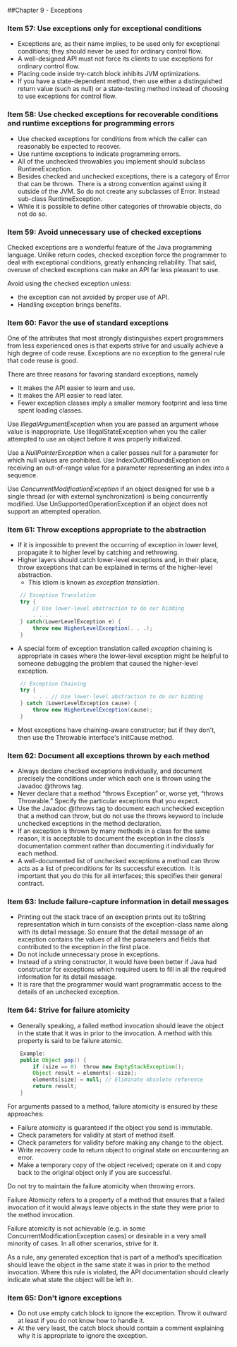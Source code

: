 ##Chapter 9 - Exceptions

### Item 57: Use exceptions only for exceptional conditions

* Exceptions are, as their name implies, to be used only for exceptional conditions; they should never be used for ordinary control flow.
* A well-designed API must not force its clients to use exceptions for ordinary control flow.
* Placing code inside try-catch block inhibits JVM optimizations.
* If you have a state-dependent method, then use either a distinguished return value (such as null) or a state-testing method instead of choosing to use exceptions for control flow.

### Item 58: Use checked exceptions for recoverable conditions and runtime exceptions for programming errors

* Use checked exceptions for conditions from which the caller can reasonably be expected to recover.
* Use runtime exceptions to indicate programming errors.
* All of the unchecked throwables you implement should subclass RuntimeException.
* Besides checked and unchecked exceptions, there is a category of Error that can be thrown.  There is a strong convention against using it outside of the JVM. So do not create any subclasses of Error. Instead sub-class RuntimeException.
* While it is possible to define other categories of throwable objects, do not do so.

### Item 59: Avoid unnecessary use of checked exceptions

Checked exceptions are a wonderful feature of the Java programming language. Unlike return codes, checked exception force the programmer to deal with exceptional conditions, greatly enhancing reliability. That said, overuse of checked exceptions can make an API far less pleasant to use.

Avoid using the checked exception unless:

* the exception can not avoided by proper use of API.
* Handling exception brings benefits.


### Item 60: Favor the use of standard exceptions

One of the attributes that most strongly distinguishes expert programmers from less experienced ones is that experts strive for and usually achieve a high degree of code reuse. Exceptions are no exception to the general rule that code reuse is good.

There are three reasons for favoring standard exceptions, namely

* It makes the API easier to learn and use.
* It makes the API easier to read later.
* Fewer exception classes imply a smaller memory footprint and less time spent loading classes.

Use *IllegalArgumentException* when you are passed an argument whose value is inappropriate. Use IllegalStateException when you the caller attempted to use an object before it was properly initialized.

Use a *NullPointerException* when a caller passes null for a parameter for which null values are prohibited. Use IndexOutOfBoundsException on receiving an out-of-range value for a parameter representing an index into a sequence.

Use *ConcurrentModificationException* if an object designed for use b a single thread (or with external synchronization) is being concurrently modified. Use UnSupportedOperationException if an object does not support an attempted operation.


### Item 61: Throw exceptions appropriate to the abstraction

* If it is impossible to prevent the occurring of exception in lower level, propagate it to higher level by catching and rethrowing.
* Higher layers should catch lower-level exceptions and, in their place, throw exceptions that can be explained in terms of the higher-level abstraction. 
    * This idiom is known as *exception translation*.

```java
	// Exception Translation
    try {
        // Use lower-level abstraction to do our bidding
        . . .
    } catch(LowerLevelException e) {
        throw new HigherLevelException(. . .);
    }
```
* A special form of exception translation called *exception* chaining is appropriate in cases where the lower-level exception might be helpful to someone debugging the problem that caused the higher-level exception.
```java
	// Exception Chaining
    try {
        . . . // Use lower-level abstraction to do our bidding
    } catch (LowerLevelException cause) {   
        throw new HigherLevelException(cause);
    }
```
* Most exceptions have chaining-aware constructor; but if they don't, then use the Throwable interface's initCause method.


### Item 62: Document all exceptions thrown by each method

* Always declare checked exceptions individually, and document precisely the conditions under which each one is thrown using the Javadoc @throws tag.
* Never declare that a method “throws Exception” or, worse yet, “throws Throwable.” Specify the particular exceptions that you expect.
* Use the Javadoc @throws tag to document each unchecked exception that a method can throw, but do not use the throws keyword to include unchecked exceptions in the method declaration.
* If an exception is thrown by many methods in a class for the same reason, it is acceptable to document the exception in the class’s documentation comment rather than documenting it individually for each method.
* A well-documented list of unchecked exceptions a method can throw acts as a list of preconditions for its successful execution.  It is important that you do this for all interfaces; this specifies their general contract.

### Item 63: Include failure-capture information in detail messages

* Printing out the stack trace of an exception prints out its toString representation which in turn consists of the exception-class name along with its detail message. So ensure that the detail message of an exception contains the values of all the parameters and fields that contributed to the exception in the first place.
* Do not include unnecessary prose in exceptions.
* Instead of a string constructor, it would have been better if Java had constructor for exceptions which required users to fill in all the required information for its detail message.
* It is rare that the programmer would want programmatic access to the details of an unchecked exception.

### Item 64: Strive for failure atomicity

* Generally speaking, a failed method invocation should leave the object in the state that it was in prior to the invocation. A method with this property is said to be failure atomic.
```java
    Example:  
    public Object pop() {
        if (size == 0)  throw new EmptyStackException();
        Object result = elements[--size];
        elements[size] = null; // Eliminate obsolete reference
        return result;
    }
```
For arguments passed to a method, failure atomicity is ensured by these approaches:

* Failure atomicity is guaranteed if the object you send is immutable.
* Check parameters for validity at start of method itself.
* Check parameters for validity before making any change to the object.
* Write recovery code to return object to original state on encountering an error.
* Make a temporary copy of the object received; operate on it and copy back to the original object only if you are successful.

Do not try to maintain the failure atomicity when throwing errors.

Failure Atomicity refers to a property of a method that ensures that a failed invocation of it would always leave objects in the state they were prior to the method invocation.

Failure atomicity is not achievable (e.g. in some ConcurrentModificationException cases) or desirable in a very small minority of cases. In all other scenarios, strive for it.

As a rule, any generated exception that is part of a method’s specification should leave the object in the same state it was in prior to the method invocation. Where this rule is violated, the API documentation should clearly indicate what state the object will be left in.
  

### Item 65: Don't ignore exceptions

* Do not use empty catch block to ignore the exception. Throw it outward at least if you do not know how to handle it.
* At the very least, the catch block should contain a comment explaining why it is appropriate to ignore the exception.